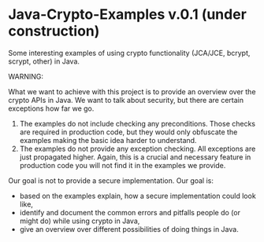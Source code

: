 Java-Crypto-Examples
v.0.1 (under construction)
====================

Some interesting examples of using crypto functionality (JCA/JCE, bcrypt, scrypt, other) in Java.

WARNING:

What we want to achieve with this project is to provide an overview over the crypto APIs in Java.
We want to talk about security, but there are certain exceptions how far we go.

1. The examples do not include checking any preconditions. Those checks are required in production
   code, but they would only obfuscate the examples making the basic idea harder to understand.
2. The examples do not provide any exception checking. All exceptions are just propagated higher.
   Again, this is a crucial and necessary feature in production code you will not find it in the
   examples we provide.

Our goal is not to provide a secure implementation. Our goal is:
- based on the examples explain, how a secure implementation could look like,
- identify and document the common errors and pitfalls people do (or might do) while using
  crypto in Java,
- give an overview over different possibilities of doing things in Java.

